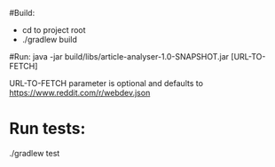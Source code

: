 #Build:
- cd to project root
- ./gradlew build

#Run:
java -jar build/libs/article-analyser-1.0-SNAPSHOT.jar [URL-TO-FETCH]

URL-TO-FETCH parameter is optional and defaults to https://www.reddit.com/r/webdev.json

# Run tests:
./gradlew test
